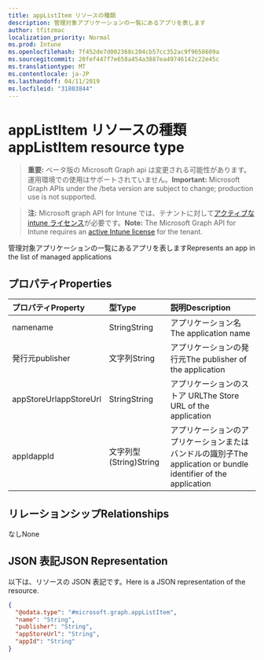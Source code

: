 ```yaml
---
title: appListItem リソースの種類
description: 管理対象アプリケーションの一覧にあるアプリを表します
author: tfitzmac
localization_priority: Normal
ms.prod: Intune
ms.openlocfilehash: 7f452de7d002368c204cb57cc352ac9f9658609a
ms.sourcegitcommit: 20fef447f7e658a454a3887ea49746142c22e45c
ms.translationtype: MT
ms.contentlocale: ja-JP
ms.lasthandoff: 04/11/2019
ms.locfileid: "31803844"
---
```

# <a name="applistitem-resource-type"></a><span data-ttu-id="af403-103">appListItem リソースの種類</span><span class="sxs-lookup"><span data-stu-id="af403-103">appListItem resource type</span></span>

> <span data-ttu-id="af403-104">**重要:** ベータ版の Microsoft Graph api は変更される可能性があります。運用環境での使用はサポートされていません。</span><span class="sxs-lookup"><span data-stu-id="af403-104">**Important:** Microsoft Graph APIs under the /beta version are subject to change; production use is not supported.</span></span>

> <span data-ttu-id="af403-105">**注:** Microsoft graph API for Intune では、テナントに対して[アクティブな intune ライセンス](https://go.microsoft.com/fwlink/?linkid=839381)が必要です。</span><span class="sxs-lookup"><span data-stu-id="af403-105">**Note:** The Microsoft Graph API for Intune requires an [active Intune license](https://go.microsoft.com/fwlink/?linkid=839381) for the tenant.</span></span>

<span data-ttu-id="af403-106">管理対象アプリケーションの一覧にあるアプリを表します</span><span class="sxs-lookup"><span data-stu-id="af403-106">Represents an app in the list of managed applications</span></span>

## <a name="properties"></a><span data-ttu-id="af403-107">プロパティ</span><span class="sxs-lookup"><span data-stu-id="af403-107">Properties</span></span>
|<span data-ttu-id="af403-108">プロパティ</span><span class="sxs-lookup"><span data-stu-id="af403-108">Property</span></span>|<span data-ttu-id="af403-109">型</span><span class="sxs-lookup"><span data-stu-id="af403-109">Type</span></span>|<span data-ttu-id="af403-110">説明</span><span class="sxs-lookup"><span data-stu-id="af403-110">Description</span></span>|
|:---|:---|:---|
|<span data-ttu-id="af403-111">name</span><span class="sxs-lookup"><span data-stu-id="af403-111">name</span></span>|<span data-ttu-id="af403-112">String</span><span class="sxs-lookup"><span data-stu-id="af403-112">String</span></span>|<span data-ttu-id="af403-113">アプリケーション名</span><span class="sxs-lookup"><span data-stu-id="af403-113">The application name</span></span>|
|<span data-ttu-id="af403-114">発行元</span><span class="sxs-lookup"><span data-stu-id="af403-114">publisher</span></span>|<span data-ttu-id="af403-115">文字列</span><span class="sxs-lookup"><span data-stu-id="af403-115">String</span></span>|<span data-ttu-id="af403-116">アプリケーションの発行元</span><span class="sxs-lookup"><span data-stu-id="af403-116">The publisher of the application</span></span>|
|<span data-ttu-id="af403-117">appStoreUrl</span><span class="sxs-lookup"><span data-stu-id="af403-117">appStoreUrl</span></span>|<span data-ttu-id="af403-118">String</span><span class="sxs-lookup"><span data-stu-id="af403-118">String</span></span>|<span data-ttu-id="af403-119">アプリケーションのストア URL</span><span class="sxs-lookup"><span data-stu-id="af403-119">The Store URL of the application</span></span>|
|<span data-ttu-id="af403-120">appId</span><span class="sxs-lookup"><span data-stu-id="af403-120">appId</span></span>|<span data-ttu-id="af403-121">文字列型 (String)</span><span class="sxs-lookup"><span data-stu-id="af403-121">String</span></span>|<span data-ttu-id="af403-122">アプリケーションのアプリケーションまたはバンドルの識別子</span><span class="sxs-lookup"><span data-stu-id="af403-122">The application or bundle identifier of the application</span></span>|

## <a name="relationships"></a><span data-ttu-id="af403-123">リレーションシップ</span><span class="sxs-lookup"><span data-stu-id="af403-123">Relationships</span></span>
<span data-ttu-id="af403-124">なし</span><span class="sxs-lookup"><span data-stu-id="af403-124">None</span></span>

## <a name="json-representation"></a><span data-ttu-id="af403-125">JSON 表記</span><span class="sxs-lookup"><span data-stu-id="af403-125">JSON Representation</span></span>
<span data-ttu-id="af403-126">以下は、リソースの JSON 表記です。</span><span class="sxs-lookup"><span data-stu-id="af403-126">Here is a JSON representation of the resource.</span></span>
<!-- {
  "blockType": "resource",
  "@odata.type": "microsoft.graph.appListItem"
}
-->
``` json
{
  "@odata.type": "#microsoft.graph.appListItem",
  "name": "String",
  "publisher": "String",
  "appStoreUrl": "String",
  "appId": "String"
}
```





